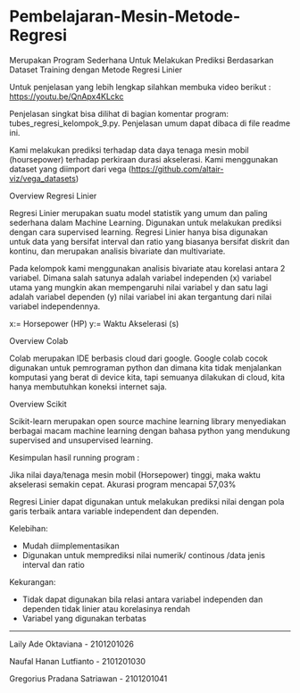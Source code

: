 # Pembelajaran-Mesin-Metode-Regresi
Merupakan Program Sederhana Untuk Melakukan Prediksi Berdasarkan Dataset Training dengan Metode Regresi Linier

Untuk penjelasan yang lebih lengkap silahkan membuka video berikut : https://youtu.be/QnApx4KLckc

Penjelasan singkat bisa dilihat di bagian komentar program: tubes_regresi_kelompok_9.py.
Penjelasan umum dapat dibaca di file readme ini.

Kami melakukan prediksi terhadap data daya tenaga mesin mobil (hoursepower) terhadap perkiraan durasi akselerasi. 
Kami menggunakan dataset yang diimport dari vega (https://github.com/altair-viz/vega_datasets)

Overview Regresi Linier 

Regresi Linier merupakan suatu model statistik yang umum dan paling sederhana dalam Machine Learning. Digunakan untuk melakukan prediksi dengan cara supervised learning. Regresi Linier hanya bisa digunakan untuk data yang bersifat interval dan ratio yang biasanya bersifat diskrit dan kontinu, dan merupakan analisis bivariate dan multivariate.

Pada kelompok kami menggunakan analisis bivariate atau korelasi antara 2 variabel.
Dimana salah satunya adalah variabel independen (x) variabel utama yang mungkin akan mempengaruhi nilai variabel y dan satu lagi adalah variabel dependen (y) nilai variabel ini akan tergantung dari nilai variabel independennya.

x:= Horsepower (HP) y:= Waktu Akselerasi (s)

Overview Colab 

Colab merupakan IDE berbasis cloud dari google. Google colab cocok digunakan untuk pemrograman python dan dimana kita tidak menjalankan  komputasi yang berat di device kita, tapi semuanya dilakukan di cloud, kita hanya membutuhkan koneksi internet saja.

Overview Scikit 

Scikit-learn merupakan open source machine learning library menyediakan berbagai macam machine learning dengan bahasa python yang mendukung supervised and unsupervised learning.


Kesimpulan hasil running program :

Jika nilai daya/tenaga mesin mobil (Horsepower) tinggi, maka waktu akselerasi semakin cepat.
Akurasi program mencapai 57,03%

Regresi Linier dapat digunakan untuk melakukan prediksi nilai dengan pola garis terbaik antara variable independent dan dependen.

Kelebihan:
- Mudah diimplementasikan
- Digunakan untuk memprediksi nilai numerik/ continous /data jenis interval dan ratio


Kekurangan:
- Tidak dapat digunakan bila relasi antara variabel independen dan dependen tidak linier atau korelasinya rendah
- Variabel yang digunakan terbatas

----------------------------------------------

Laily Ade Oktaviana         - 2101201026

Naufal Hanan Lutfianto      - 2101201030

Gregorius Pradana Satriawan - 2101201041
